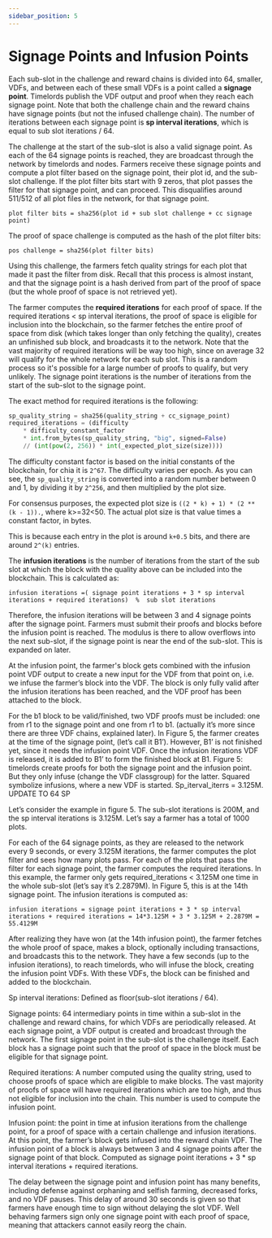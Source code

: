 ```yaml
---
sidebar_position: 5
---
```


# Signage Points and Infusion Points

Each sub-slot in the challenge and reward chains is divided into 64, smaller, VDFs, and between each of these small VDFs is a point called a **signage point**. Timelords publish the VDF output and proof when they reach each signage point. Note that both the challenge chain and the reward chains have signage points (but not the infused challenge chain). The number of iterations between each signage point is **sp interval iterations**, which is equal to sub slot iterations / 64.
 
The challenge at the start of the sub-slot is also a valid signage point. As each of the 64 signage points is reached, they are broadcast through the network by timelords and nodes. Farmers receive these signage points and compute a plot filter based on the signage point, their plot id, and the sub-slot challenge. If the plot filter bits start with 9 zeros, that plot passes the filter for that signage point, and can proceed. This disqualifies around 511/512 of all plot files in the network, for that signage point.

```plot filter bits = sha256(plot id + sub slot challenge + cc signage point)```

The proof of space challenge is computed as the hash of the plot filter bits:

`pos challenge = sha256(plot filter bits)`

Using this challenge, the farmers fetch quality strings for each plot that made it past the filter from disk. Recall that this process is almost instant, and that the signage point is a hash derived from part of the proof of space (but the whole proof of space is not retrieved yet).

The farmer computes the **required iterations** for each proof of space. If the required iterations < sp interval iterations, the proof of space is eligible for inclusion into the blockchain, so the farmer fetches the entire proof of space from disk (which takes longer than only fetching the quality), creates an unfinished sub block, and broadcasts it to the network. Note that the vast majority of required iterations will be way too high, since on average 32 will qualify for the whole network for each sub slot. This is a random process so it's possible for a large number of proofs to qualify, but very unlikely. The signage point iterations is the number of iterations from the start of the sub-slot to the signage point.

The exact method for required iterations is the following:

```python
sp_quality_string = sha256(quality_string + cc_signage_point)
required_iterations = (difficulty
    * difficulty_constant_factor
    * int.from_bytes(sp_quality_string, "big", signed=False)
    // (int(pow(2, 256)) * int(_expected_plot_size(size))))
```
The difficulty constant factor is based on the initial constants of the blockchain, for chia it is `2^67`. The difficulty
varies per epoch. As you can see, the `sp_quality_string` is converted into a random number between 0 and 1, by dividing
it by `2^256`, and then multiplied by the plot size.

For consensus purposes, the expected plot size is `((2 * k) + 1) * (2 ** (k - 1)).`, where k>=32<50. The actual
plot size is that value times a constant factor, in bytes.

This is because each entry in the plot is around `k+0.5` bits, and there are around `2^(k)` entries.

The **infusion iterations** is the number of iterations from the start of the sub slot at which the block with the quality above can be included into the blockchain. This is calculated as:

`
infusion iterations =( signage point iterations + 3 * sp interval iterations + required iterations)  %  sub slot iterations
`

Therefore, the infusion iterations will be between 3 and 4 signage points after the signage point. Farmers must submit their proofs and blocks before the infusion point is reached. The modulus is there to allow overflows into the next sub-slot, if the signage point is near the end of the sub-slot. This is expanded on later.

At the infusion point, the farmer's block gets combined with the infusion point VDF output to create a new input for the VDF from that point on, i.e. we infuse the farmer’s block into the VDF. The block is only fully valid after the infusion iterations has been reached, and the VDF proof has been attached to the block.

For the b1 block to be valid/finished, two VDF proofs must be included: one from r1 to the signage point and one from r1 to b1. (actually it’s more since there are three VDF chains, explained later).  In Figure 5, the farmer creates at the time of the signage point, (let’s call it B1’). However, B1’ is not finished yet, since it needs the infusion point VDF. Once the infusion iterations VDF is released, it is added to B1’ to form the finished block at B1.
Figure 5: timelords create proofs for both the signage point and the infusion point. But they only infuse (change the VDF classgroup)  for the latter. Squared symbolize infusions, where a new VDF is started. Sp_iterval_iterrs = 3.125M. UPDATE TO 64 SP

Let’s consider the example in figure 5. The sub-slot iterations is 200M, and the sp interval iterations is 3.125M.  Let’s say a farmer has a total of 1000 plots.

For each of the 64 signage points, as they are released to the network every 9 seconds, or every 3.125M iterations, the farmer computes the plot filter and sees how many plots pass. For each of the plots that pass the filter for each signage point, the farmer computes the required iterations. In this example, the farmer only gets required_iterations < 3.125M one time in the whole sub-slot (let’s say it’s 2.2879M). In Figure 5, this is at the 14th signage point. The infusion iterations is computed as:

`
infusion iterations = signage point iterations + 3 * sp interval iterations + required iterations
                               = 14*3.125M + 3 * 3.125M + 2.2879M
                               = 55.4129M
`

After realizing they have won (at the 14th infusion point), the farmer fetches the whole proof of space, makes a block, optionally including transactions, and broadcasts this to the network. They have a few seconds (up to the infusion iterations), to reach timelords, who will infuse the block, creating the infusion point VDFs. With these VDFs, the block can be finished and added to the blockchain.

Sp interval iterations: Defined as floor(sub-slot iterations / 64).

Signage points: 64 intermediary points in time within a sub-slot in the challenge and reward chains, for which VDFs are periodically released. At each signage point, a VDF output is created and broadcast through the network. The first signage point in the sub-slot is the challenge itself. Each block has a signage point such that the proof of space in the block must be eligible for that signage point.

Required iterations: A number computed using the quality string, used to choose proofs of space which are eligible to make blocks. The vast majority of proofs of space will have required iterations which are too high, and thus not eligible for inclusion into the chain. This number is used to compute the infusion point.

Infusion point: the point in time at infusion iterations from the challenge point, for a proof of space with a certain challenge and infusion iterations. At this point, the farmer’s block gets infused into the reward chain VDF. The infusion point of a block is always between 3 and 4 signage points after the signage point of that block. Computed as signage point iterations + 3 * sp interval iterations + required iterations.
 
The delay between the signage point and infusion point has many benefits, including defense against orphaning and selfish farming, decreased forks, and no VDF pauses. This delay of around 30 seconds is given so that farmers have enough time to sign without delaying the slot VDF. Well behaving farmers sign only one signage point with each proof of space, meaning that attackers cannot easily reorg the chain.
